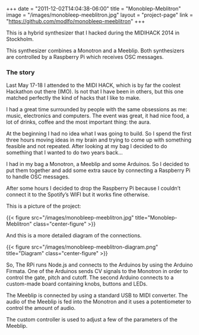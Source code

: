 +++
date = "2011-12-02T14:04:38-06:00"
title = "Monoblep-Meblitron"
image = "/images/monobleep-meeblitron.jpg"
layout = "project-page"
link = "https://github.com/modlfo/monobleep-meeblitron"
+++

This is a hybrid synthesizer that I hacked during the MIDIHACK 2014 in Stockholm.

<!--more-->

This synthesizer combines a Monotron and a Meeblip. Both synthesizers are controlled by a Raspberry Pi which receives OSC messages.

### The story

Last May 17-18 I attended to the MIDI HACK, which is by far the coolest Hackathon out there (IMO). Is not that I have been in others, but this one matched perfectly the kind of hacks that I like to make.

I had a great time surrounded by people with the same obsessions as me: music, electronics and computers. The event was great, it had nice food, a lot of drinks, coffee and the most important thing: the aura.

At the beginning I had no idea what I was going to build. So I spend the first three hours moving ideas in my brain and trying to come up with something feasible and not repeated. After looking at my bag I decided to do something that I wanted to do two years back…

I had in my bag a Monotron, a Meeblip and some Arduinos. So I decided to put them together and add some extra sauce by connecting a Raspberry Pi to handle OSC messages.

After some hours I decided to drop the Raspberry Pi because I couldn’t connect it to the Spotify’s  WIFI but it works fine otherwise.


This is a picture of the project:

{{< figure src="/images/monobleep-meeblitron.jpg" title="Monoblep-Meblitron" class="center-figure" >}}

And this is a more detailed diagram of the connections.

{{< figure src="/images/monobleep-meeblitron-diagram.png" title="Diagram" class="center-figure" >}}

So, The RPi runs Node.js and connects to the Arduinos by using the Arduino Firmata. One of the Arduinos sends CV signals to the Monotron in order to control the gate, pitch and cutoff. The second Arduino connects to a custom-made board containing knobs, buttons and LEDs.

The Meeblip is connected by using a standard USB to MIDI converter. The audio of the Meeblip is fed into the Monotron and it uses a potentiometer to control the amount of audio.

The custom controller is used to adjust a few of the parameters of the Meeblip.
